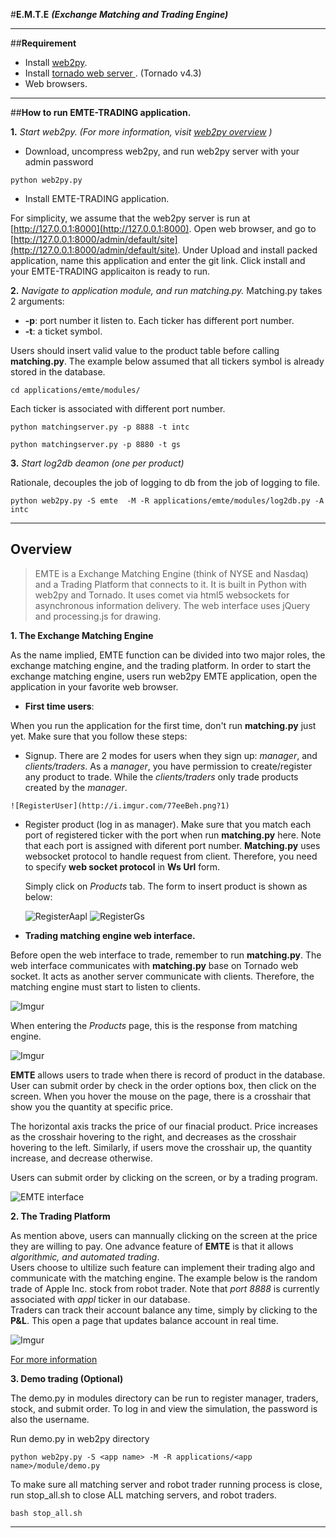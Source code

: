 

#**E.M.T.E**
__*(Exchange Matching and Trading Engine)*__
- - -

##**Requirement**
 - Install [web2py](http://www.web2py.com/).
 - Install [tornado web server ](http://www.tornadoweb.org/en/stable/). (Tornado v4.3)
 -  Web browsers.

---

##**How to run EMTE-TRADING application.**

**1.** *Start web2py. (For more information, visit [web2py overview](http://web2py.com/books/default/chapter/29/03/overview) )*
  * Download, uncompress web2py, and run web2py server with your admin password
  ```
  python web2py.py
  ```
  * Install EMTE-TRADING application.

  For simplicity, we assume that the web2py server is run at [http://127.0.0.1:8000](http://127.0.0.1:8000). Open web browser, and go to [http://127.0.0.1:8000/admin/default/site](http://127.0.0.1:8000/admin/default/site). Under Upload and install packed application, name this application and enter the git link. Click install and your EMTE-TRADING applicaiton is ready to run.

**2.** *Navigate to application module, and run matching.py.*
  Matching.py takes 2 arguments:
  * **-p**:  port number it listen to. Each ticker has different port number.
  *  **-t**: a ticket symbol.

  Users should insert valid value to the product table before calling **matching.py**.
  The example below assumed that all tickers symbol is already stored in the database.

  ```
  cd applications/emte/modules/
  ```

  Each ticker is associated with different port number.

  ```
  python matchingserver.py -p 8888 -t intc
  ```
  ```
  python matchingserver.py -p 8880 -t gs
  ```

**3.** *Start  log2db deamon (one per product)*

  Rationale, decouples the job of logging to db from the job of logging to file.


  ```
  python web2py.py -S emte  -M -R applications/emte/modules/log2db.py -A intc
  ```
- - -

##  **Overview**
  > EMTE is a Exchange Matching Engine (think of NYSE and Nasdaq) and a Trading Platform that connects to it. It is built in Python with web2py and Tornado. It uses comet via html5 websockets for asynchronous information delivery. The web interface uses jQuery and processing.js for drawing.

**1. The Exchange Matching Engine**

 As the name implied, EMTE function can be divided into two major roles, the exchange  matching engine, and the trading platform. In order to start the exchange matching engine, users run web2py EMTE application, open the application in your favorite web browser.

 * **First time users**:

 When you run the application for the first time, don't run **matching.py** just yet. Make sure that you follow these steps:

   *  Signup. There are 2 modes for users when they sign up: *manager*, and *clients/traders*. As a *manager*, you have permission to create/register any product to trade. While the *clients/traders* only trade products created by the *manager*.

    ![RegisterUser](http://i.imgur.com/77eeBeh.png?1)


   * Register product (log in as manager). Make sure that you match each port of registered ticker with the port when run **matching.py** here. Note that each port is assigned with diferent port number. **Matching.py** uses websocket protocol to handle request from client. Therefore, you need to specify **web socket protocol** in **Ws Url** form.

     Simply click on  *Products* tab. The form to insert product is shown as below:

     ![RegisterAapl](http://i.imgur.com/rxRBrUH.png?1)      ![RegisterGs](http://i.imgur.com/vNjesGH.png?1)


 * **Trading matching engine web interface.**

 Before open the web interface  to trade, remember to run **matching.py**. The web interface communicates with **matching.py** base on Tornado web socket. It acts as another server communicate with clients. Therefore, the matching engine must start to listen to clients.

 ![Imgur](http://i.imgur.com/djIePYN.png?1)

 When entering the *Products* page, this is the response from matching engine.

 ![Imgur](http://i.imgur.com/QZptWt6.png?1)

 **EMTE** allows users to trade when there is record of product in the database.  
 User can submit order by check in the order options box, then click on the screen. When you hover the mouse on the page, there is a crosshair that show you the quantity at specific price.

 The horizontal axis tracks the price of our finacial product. Price increases as the crosshair hovering to the right, and decreases as the crosshair hovering to the left. Similarly, if users move the crosshair up, the quantity increase, and decrease otherwise.

 Users can submit order by clicking on the screen, or by a trading program.

  ![EMTE interface](http://i.imgur.com/3PBoBuF.png?1)


**2. The Trading Platform**

 As mention above, users can mannually clicking on the screen at the price they are willing to pay. One advance feature of **EMTE** is that it allows *algorithmic, and automated trading*.  
 Users choose to ultilize such feature can implement their trading algo and communicate with the matching engine. The example below is the random trade of Apple Inc. stock from robot trader. Note that *port 8888* is currently associated with *appl* ticker in our database.  
 Traders can track their account balance any time, simply by clicking to the **P&L**. This open a page that updates balance account in real time.

 ![Imgur](http://i.imgur.com/uOzKZvF.png?1)

 [For more information](https://vimeo.com/18282084)

**3. Demo trading (Optional)**

The demo.py in  modules directory can be run to register manager, traders, stock, and submit order. To log in and view the simulation, the password is also the username.

Run demo.py in web2py directory

```
python web2py.py -S <app name> -M -R applications/<app name>/module/demo.py
```

To make sure all matching server and robot trader running process is close,
run stop_all.sh to close ALL matching servers, and robot traders.

```
bash stop_all.sh
```
- - -
